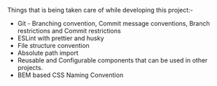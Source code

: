 Things that is being taken care of while developing this project:-   
- Git - Branching convention, Commit message conventions, Branch restrictions and Commit restrictions   
- ESLint with prettier and husky   
- File structure convention   
- Absolute path import   
- Reusable and Configurable components that can be used in other projects.   
- BEM based CSS Naming Convention   